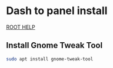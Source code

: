 # Dash to panel install

[ROOT HELP](../HELP.md)

## Install Gnome Tweak Tool

```bash
sudo apt install gnome-tweak-tool
```
